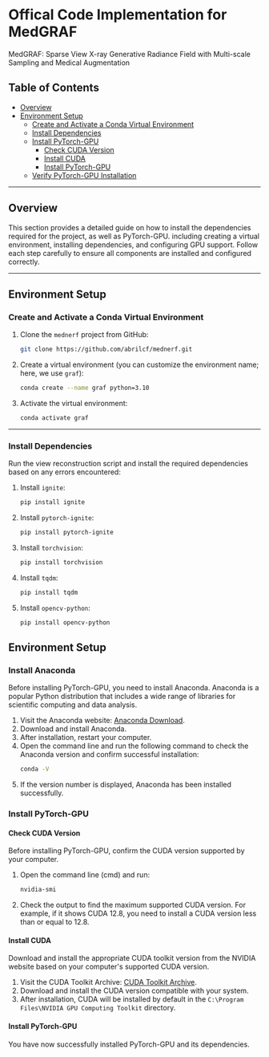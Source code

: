 # Offical Code Implementation for MedGRAF
MedGRAF: Sparse View X-ray Generative Radiance Field with Multi-scale Sampling and Medical Augmentation
## Table of Contents
- [Overview](#overview)
- [Environment Setup](#environment-setup)
  - [Create and Activate a Conda Virtual Environment](#create-and-activate-a-conda-virtual-environment)
  - [Install Dependencies](#install-dependencies)
  - [Install PyTorch-GPU](#install-pytorch-gpu)
    - [Check CUDA Version](#check-cuda-version)
    - [Install CUDA](#install-cuda)
    - [Install PyTorch-GPU](#install-pytorch-gpu-1)
  - [Verify PyTorch-GPU Installation](#verify-pytorch-gpu-installation)

---

## Overview
This section provides a detailed guide on how to install the dependencies required for the project, as well as PyTorch-GPU. including creating a virtual environment, installing dependencies, and configuring GPU support. Follow each step carefully to ensure all components are installed and configured correctly.

---

## Environment Setup

### Create and Activate a Conda Virtual Environment

1. Clone the `mednerf` project from GitHub:
   ```bash
   git clone https://github.com/abrilcf/mednerf.git

2. Create a virtual environment (you can customize the environment name; here, we use `graf`):
   ```bash
   conda create --name graf python=3.10
   ```

3. Activate the virtual environment:
   ```bash
   conda activate graf
   ```

---

### Install Dependencies

Run the view reconstruction script and install the required dependencies based on any errors encountered:

1. Install `ignite`:
   ```bash
   pip install ignite
   ```

2. Install `pytorch-ignite`:
   ```bash
   pip install pytorch-ignite
   ```

3. Install `torchvision`:
   ```bash
   pip install torchvision
   ```

4. Install `tqdm`:
   ```bash
   pip install tqdm
   ```

5. Install `opencv-python`:
   ```bash
   pip install opencv-python
## Environment Setup
### Install Anaconda
Before installing PyTorch-GPU, you need to install Anaconda. Anaconda is a popular Python distribution that includes a wide range of libraries for scientific computing and data analysis.

1. Visit the Anaconda website: [Anaconda Download](https://www.anaconda.com/download).
2. Download and install Anaconda.
3. After installation, restart your computer.
4. Open the command line and run the following command to check the Anaconda version and confirm successful installation:
   ```bash
   conda -V
3. If the version number is displayed, Anaconda has been installed successfully.

### Install PyTorch-GPU

#### Check CUDA Version
Before installing PyTorch-GPU, confirm the CUDA version supported by your computer.

1. Open the command line (cmd) and run:
   ```bash
   nvidia-smi
   ```

2. Check the output to find the maximum supported CUDA version. For example, if it shows CUDA 12.8, you need to install a CUDA version less than or equal to 12.8.

#### Install CUDA
Download and install the appropriate CUDA toolkit version from the NVIDIA website based on your computer's supported CUDA version.

1. Visit the CUDA Toolkit Archive: [CUDA Toolkit Archive](https://developer.nvidia.com/cuda-toolkit-archive).
2. Download and install the CUDA version compatible with your system.
3. After installation, CUDA will be installed by default in the `C:\Program Files\NVIDIA GPU Computing Toolkit` directory.

#### Install PyTorch-GPU
You have now successfully installed PyTorch-GPU and its dependencies.
